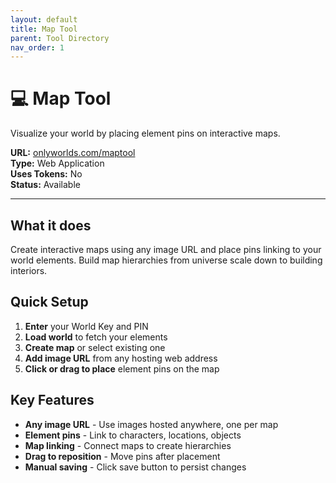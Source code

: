 ```yaml
---
layout: default
title: Map Tool
parent: Tool Directory
nav_order: 1
---
```


# 💻 Map Tool

Visualize your world by placing element pins on interactive maps.

**URL:** [onlyworlds.com/maptool](https://onlyworlds.com/maptool)  
**Type:** Web Application  
**Uses Tokens:** No  
**Status:** Available

---

## What it does

Create interactive maps using any image URL and place pins linking to your world elements. Build map hierarchies from universe scale down to building interiors.

## Quick Setup

1. **Enter** your World Key and PIN
2. **Load world** to fetch your elements
3. **Create map** or select existing one
4. **Add image URL** from any hosting web address
5. **Click or drag to place** element pins on the map

## Key Features

- **Any image URL** - Use images hosted anywhere, one per map
- **Element pins** - Link to characters, locations, objects
- **Map linking** - Connect maps to create hierarchies
- **Drag to reposition** - Move pins after placement 
- **Manual saving** - Click save button to persist changes

 
 